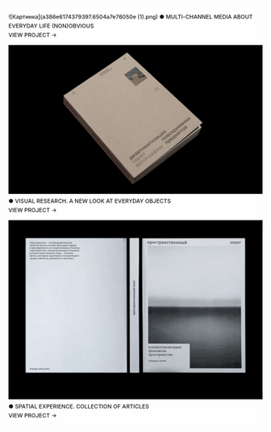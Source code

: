 <div style="background-color: rgba(255, 255, 255, 0.5); overflow: hidden;">

![Картинка](a386e6174379397.6504a7e76050e (1).png)
● MULTI-CHANNEL MEDIA ABOUT EVERYDAY LIFE (NON)OBVIOUS
<br>VIEW PROJECT →

![Картинка2](d5ddfa166301245.6415e393200f2.png)
● VISUAL RESEARCH. A NEW LOOK AT EVERYDAY OBJECTS
<br>VIEW PROJECT →

![Картинка3](70163f147344093.62c159325c859.png)
● SPATIAL EXPERIENCE. COLLECTION OF ARTICLES
<br>VIEW PROJECT →

<style>
p {
font-family: 'Inter', sans-serif; font-size: 11px; line-height: 18px; font-weight: 520;"
  
}
</style>

</div>
